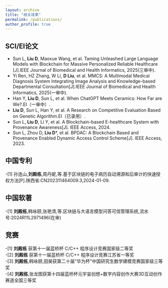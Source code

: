 ```yaml
---
layout: archive
title: "相关成果"
permalink: /publications/
author_profile: true
---
```

<!-- ## Research Papers ( <img src="/images/letter.png" alt="letter" title="letter"> Corresponding authors, [ ] Equal Contributions)

[**Cache Design Effect on Microarchitecture Security: A Contrast between Xuantie-910 and BOOM**](/files/Cache-TrustCom2022.pdf)<br>
**Zhe Zhou\***, Xiaoyu Cheng, Yang Sun, Fang Jiang, Fei Tong <img src="/images/letter.png" alt="letter" title="letter">, Ruilin Wang<br>
 IEEE 21th TrustCom(**CCF-C**), 2022. -->

## SCI/EI论文
- Sun L, **Liu D**, Maoxue Wang, et al. Taming Unleashed Large Language Models with Blockchain for Massive Personalized Reliable Healthcare [J].IEEE Journal of Biomedical and Health Informatics, 2025(三审中).
- Yi Ren, HZ Zhang, W Li, **D Liu**, et al. MMCS: A Multimodal Medical Diagnosis System Integrating Image Analysis and Knowledge-based Departmental Consultation[J].IEEE Journal of Biomedical and Health Informatics, 2025(一审中).
- Han Y, **Liu D**, Sun L, et al. When ChatGPT Meets Ceramics: How Far are We?.EI（一审中）.
- **Liu D**, Sun L, Han Y, et al. A Research on Competitive Evaluation Based on Genetic Algorithm.EI（已录用）.
- Sun L, **Liu D**, Li Y, et al. A Blockchain-based E-healthcare System with Provenance Awareness[J]. IEEE Access, 2024.
- Sun L, Zhou D, **Liu D***, et al. BPDAC: A Blockchain Based and Provenance Enabled Dynamic Access Control Scheme[J]. IEEE Access, 2023.

## 中国专利
-[1] 孙连山,**刘殿栋**,周丹妮,等.基于区块链的电子病历自动溯源和后审计的快速授权方法[P].陕西省:CN202311464009.3,2024-01-09.<br>

## 中国软著
-[1] **刘殿栋**,韩咏颐,张艳清,等.区块链与大语言模型问答可信管理系统,流水号:2024R11L2971496(在审)<br>

## 竞赛
-[1] **刘殿栋** 获第十一届蓝桥杯 C/C++ 程序设计竞赛国家级二等奖<br>
-[2] **刘殿栋** 获第十一届蓝桥杯 C/C++ 程序设计竞赛江苏省一等奖<br>
-[3] **刘殿栋**,韩咏颐,田昊获第二十届“华为杯”中国研究生数学建模竞赛国家级三等奖<br>
-[4] **刘殿栋**,张龙图获第十四届蓝桥杯元宇宙创想+数字内容创作大赛3D互动创作赛道全国三等奖<br>

